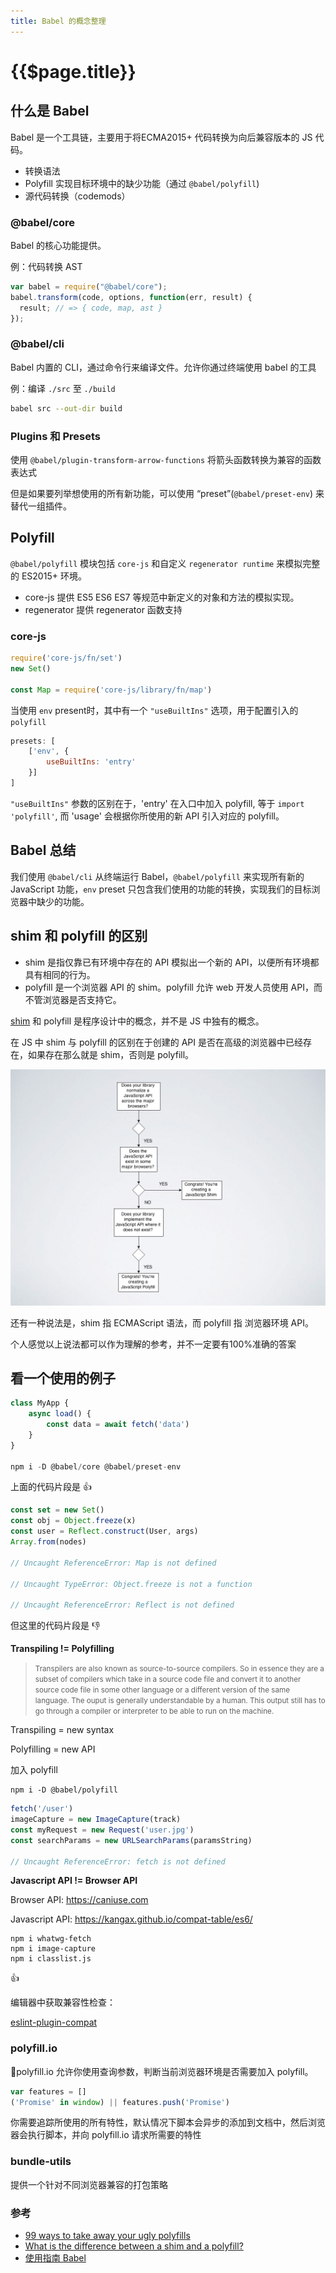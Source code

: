 ```yaml
---
title: Babel 的概念整理
---
```


# {{$page.title}}

## 什么是 Babel

Babel 是一个工具链，主要用于将ECMA2015+ 代码转换为向后兼容版本的 JS 代码。

+ 转换语法
+ Polyfill 实现目标环境中的缺少功能（通过 `@babel/polyfill`)
+ 源代码转换（codemods）

### @babel/core

Babel 的核心功能提供。

例：代码转换 AST

```js
var babel = require("@babel/core");
babel.transform(code, options, function(err, result) {
  result; // => { code, map, ast }
});
```

### @babel/cli

Babel 内置的 CLI，通过命令行来编译文件。允许你通过终端使用 babel 的工具

例：编译 `./src` 至 `./build`

```bash
babel src --out-dir build
```

### Plugins 和 Presets

使用 `@babel/plugin-transform-arrow-functions` 将箭头函数转换为兼容的函数表达式

但是如果要列举想使用的所有新功能，可以使用 “preset”(`@babel/preset-env`) 来替代一组插件。

## Polyfill

`@babel/polyfill` 模块包括 `core-js` 和自定义 `regenerator runtime` 来模拟完整的 ES2015+ 环境。

+ core-js 提供 ES5 ES6 ES7 等规范中新定义的对象和方法的模拟实现。
+ regenerator 提供 regenerator 函数支持

### core-js

```js
require('core-js/fn/set')
new Set()

const Map = require('core-js/library/fn/map')
```

当使用 `env` present时，其中有一个 `"useBuiltIns"` 选项，用于配置引入的 `polyfill`

```js
presets: [
    ['env', {
        useBuiltIns: 'entry'
    }]
]
```

`"useBuiltIns"` 参数的区别在于，'entry' 在入口中加入 polyfill, 等于 `import 'polyfill'`, 而 'usage' 会根据你所使用的新 API 引入对应的 polyfill。

## Babel 总结

我们使用 `@babel/cli` 从终端运行 Babel，`@babel/polyfill` 来实现所有新的 JavaScript 功能，`env` preset 只包含我们使用的功能的转换，实现我们的目标浏览器中缺少的功能。

## shim 和 polyfill 的区别

+ shim 是指仅靠已有环境中存在的 API 模拟出一个新的 API，以便所有环境都具有相同的行为。
+ polyfill 是一个浏览器 API 的 shim。polyfill 允许 web 开发人员使用 API，而不管浏览器是否支持它。

[shim](https://zh.wikipedia.org/wiki/%E5%9E%AB%E7%89%87_(%E7%A8%8B%E5%BA%8F%E8%AE%BE%E8%AE%A1)) 和 polyfill 是程序设计中的概念，并不是 JS 中独有的概念。

在 JS 中 shim 与 polyfill 的区别在于创建的 API 是否在高级的浏览器中已经存在，如果存在那么就是 shim，否则是 polyfill。

![图](./artem-yavorsky-99-ways-to-take-away-your-ugly-polyfills-5-1024.jpg)

还有一种说法是，shim 指 ECMAScript 语法，而 polyfill 指 浏览器环境 API。

个人感觉以上说法都可以作为理解的参考，并不一定要有100%准确的答案


## 看一个使用的例子

```js
class MyApp {
    async load() {
        const data = await fetch('data')
    }
}

npm i -D @babel/core @babel/preset-env
```

上面的代码片段是 👍

```js
const set = new Set()
const obj = Object.freeze(x)
const user = Reflect.construct(User, args)
Array.from(nodes)

// Uncaught ReferenceError: Map is not defined

// Uncaught TypeError: Object.freeze is not a function

// Uncaught ReferenceError: Reflect is not defined
```

但这里的代码片段是 👎

**Transpiling != Polyfilling**

> <small>Transpilers are also known as source-to-source compilers. So in essence they are a subset of compilers which take in a source code file and convert it to another source code file in some other language or a different version of the same language. The ouput is generally understandable by a human. This output still has to go through a compiler or interpreter to be able to run on the machine.</small>

Transpiling = new syntax

Polyfilling = new API

加入 polyfill

```
npm i -D @babel/polyfill
```

```js
fetch('/user')
imageCapture = new ImageCapture(track)
const myRequest = new Request('user.jpg')
const searchParams = new URLSearchParams(paramsString)

// Uncaught ReferenceError: fetch is not defined
```

**Javascript API != Browser API**

Browser API: https://caniuse.com

Javascript API: https://kangax.github.io/compat-table/es6/

```
npm i whatwg-fetch
npm i image-capture
npm i classlist.js
```

👍

编辑器中获取兼容性检查：

[eslint-plugin-compat](https://www.npmjs.com/package/eslint-plugin-compat)

### polyfill.io

polyfill.io 允许你使用查询参数，判断当前浏览器环境是否需要加入 polyfill。

```js
var features = []
('Promise' in window) || features.push('Promise')
```

你需要追踪所使用的所有特性，默认情况下脚本会异步的添加到文档中，然后浏览器会执行脚本，并向 polyfill.io 请求所需要的特性

### bundle-utils

提供一个针对不同浏览器兼容的打包策略

### 参考

+ [99 ways to take away your ugly polyfills](https://www.slideshare.net/fwdays/artem-yavorsky-99-ways-to-take-away-your-ugly-polyfills)
+ [What is the difference between a shim and a polyfill?](https://stackoverflow.com/questions/6599815/what-is-the-difference-between-a-shim-and-a-polyfill)
+ [使用指南 Babel](https://babel.docschina.org)